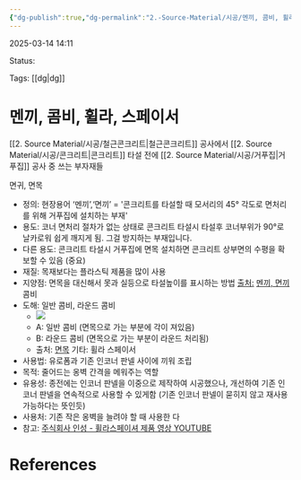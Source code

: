 ```yaml
---
{"dg-publish":true,"dg-permalink":"2.-Source-Material/시공/멘끼, 콤비, 휠라, 스페이서","permalink":"/2.-Source-Material/시공/멘끼, 콤비, 휠라, 스페이서/"}
---
```



2025-03-14 14:11

Status: 

Tags: [[dg\|dg]] 

# 멘끼, 콤비, 휠라, 스페이서
[[2. Source Material/시공/철근콘크리트\|철근콘크리트]] 공사에서 [[2. Source Material/시공/콘크리트\|콘크리트]] 타설 전에 [[2. Source Material/시공/거푸집\|거푸집]] 공사 중 쓰는 부자재들

면귀, 면목
- 정의: 현장용어 ‘멘끼’,‘면끼’ = '콘크리트를 타설할 때 모서리의 45° 각도로 면처리를 위해 거푸집에 설치하는 부재'
- 용도: 코너 면처리 절차가 없는 상태로 콘크리트 타설시 타설후 코너부위가 90°로 날카로워 쉽게 깨지게 됨. 그걸 방지하는 부재입니다.
- 다른 용도: 콘크리트 타설시 거푸집에 면목 설치하면 콘크리트 상부면의 수평을 확보할 수 있음 (중요)
- 재질: 목재보다는 플라스틱 제품을 많이 사용
- 지양점: 면목을 대신해서 못과 실등으로 타설높이를 표시하는 방법 [출처:](https://i.imgur.com/slkLDVD.png) [멘끼, 면끼](https://m.blog.naver.com/PostView.naver?isHttpsRedirect=true&blogId=sbsim68&logNo=221416741490)
콤비
- 도해: 일반 콤비, 라운드 콤비
	- ![](https://i.imgur.com/FlFwAug.png)
	- A: 일반 콤비 (면목으로 가는 부분에 각이 져있음)
	- B: 라운드 콤비 (면목으로 가는 부분이 라운드 처리됨)
	- 출처: [면목](https://blog.naver.com/jungkid222/221304531846)
기타: 휠라 스페이서
- 사용법: 유로폼과 기존 인코너 판넬 사이에 끼워 조립
- 목적: 줄어드는 옹벽 간격을 메워주는 역할
- 유용성: 종전에는 인코너 판넬을 이중으로 제작하여 시공했으나, 개선하여 기존 인코너 판넬을 연속적으로 사용할 수 있게함 (기존 인코너 판넬이 묻히지 않고 재사용 가능하다는 뜻인듯)
- 사용처: 기존 작은 옹벽을 늘려야 할 때 사용한
다
- 참고: [주식회사 인성 - 휠라스페이셔 제품 영상 YOUTUBE](https://www.youtube.com/watch?v=FfKpcLU0XFc&t=7s)

# References
